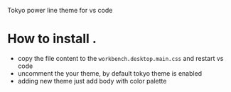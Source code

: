 Tokyo power line theme for vs code
# How to install .
- copy the file content to the `workbench.desktop.main.css` and restart vs code
- uncomment the your theme, by default tokyo theme is enabled 
- adding new theme just add body with color palette 
